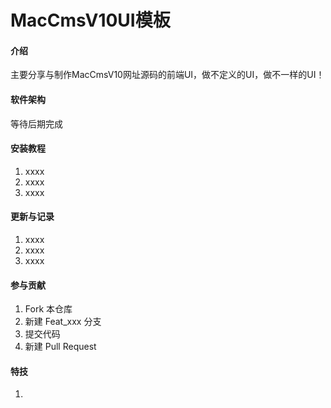 # MacCmsV10UI模板

#### 介绍
主要分享与制作MacCmsV10网址源码的前端UI，做不定义的UI，做不一样的UI！

#### 软件架构
等待后期完成


#### 安装教程

1.  xxxx
2.  xxxx
3.  xxxx

#### 更新与记录

1.  xxxx
2.  xxxx
3.  xxxx

#### 参与贡献

1.  Fork 本仓库
2.  新建 Feat_xxx 分支
3.  提交代码
4.  新建 Pull Request


#### 特技

1.  
